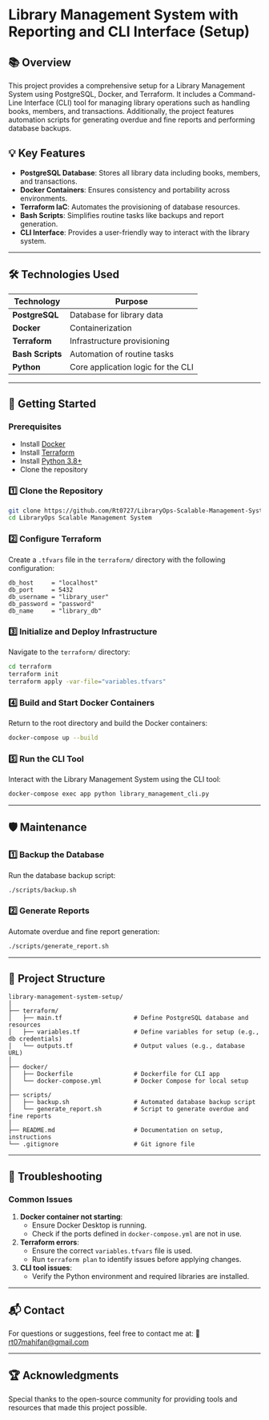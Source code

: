 # Library Management System with Reporting and CLI Interface (Setup)

## 📚 Overview
This project provides a comprehensive setup for a Library Management System using PostgreSQL, Docker, and Terraform. It includes a Command-Line Interface (CLI) tool for managing library operations such as handling books, members, and transactions. Additionally, the project features automation scripts for generating overdue and fine reports and performing database backups.

## 💡 Key Features
- **PostgreSQL Database**: Stores all library data including books, members, and transactions.
- **Docker Containers**: Ensures consistency and portability across environments.
- **Terraform IaC**: Automates the provisioning of database resources.
- **Bash Scripts**: Simplifies routine tasks like backups and report generation.
- **CLI Interface**: Provides a user-friendly way to interact with the library system.

---

## 🛠️ Technologies Used

| Technology        | Purpose                               |
|-------------------|---------------------------------------|
| **PostgreSQL**    | Database for library data            |
| **Docker**        | Containerization                     |
| **Terraform**     | Infrastructure provisioning          |
| **Bash Scripts**  | Automation of routine tasks          |
| **Python**        | Core application logic for the CLI   |

---

## 🚀 Getting Started

### Prerequisites
- Install [Docker](https://www.docker.com/get-started)
- Install [Terraform](https://developer.hashicorp.com/terraform/downloads)
- Install [Python 3.8+](https://www.python.org/downloads/)
- Clone the repository

### 1️⃣ Clone the Repository
```bash
git clone https://github.com/Rt0727/LibraryOps-Scalable-Management-System.git
cd LibraryOps Scalable Management System
```

### 2️⃣ Configure Terraform
Create a `.tfvars` file in the `terraform/` directory with the following configuration:
```hcl
db_host     = "localhost"
db_port     = 5432
db_username = "library_user"
db_password = "password"
db_name     = "library_db"
```

### 3️⃣ Initialize and Deploy Infrastructure
Navigate to the `terraform/` directory:
```bash
cd terraform
terraform init
terraform apply -var-file="variables.tfvars"
```

### 4️⃣ Build and Start Docker Containers
Return to the root directory and build the Docker containers:
```bash
docker-compose up --build
```

### 5️⃣ Run the CLI Tool
Interact with the Library Management System using the CLI tool:
```bash
docker-compose exec app python library_management_cli.py
```

---

## 🛡️ Maintenance

### 1️⃣ Backup the Database
Run the database backup script:
```bash
./scripts/backup.sh
```

### 2️⃣ Generate Reports
Automate overdue and fine report generation:
```bash
./scripts/generate_report.sh
```

---

## 📝 Project Structure
```
library-management-system-setup/
│
├── terraform/
│   ├── main.tf                    # Define PostgreSQL database and resources
│   ├── variables.tf               # Define variables for setup (e.g., db credentials)
│   └── outputs.tf                 # Output values (e.g., database URL)
│
├── docker/
│   ├── Dockerfile                 # Dockerfile for CLI app
│   └── docker-compose.yml         # Docker Compose for local setup
│
├── scripts/
│   ├── backup.sh                  # Automated database backup script
│   └── generate_report.sh         # Script to generate overdue and fine reports
│
├── README.md                      # Documentation on setup, instructions
└── .gitignore                     # Git ignore file
```

---

## 🔧 Troubleshooting

### Common Issues
1. **Docker container not starting**:
   - Ensure Docker Desktop is running.
   - Check if the ports defined in `docker-compose.yml` are not in use.
2. **Terraform errors**:
   - Ensure the correct `variables.tfvars` file is used.
   - Run `terraform plan` to identify issues before applying changes.
3. **CLI tool issues**:
   - Verify the Python environment and required libraries are installed.

---

## 📬 Contact
For questions or suggestions, feel free to contact me at:
📧 [rt07mahifan@gmail.com](mailto:rt07mahifan@gmail.com)

---

## 🏆 Acknowledgments
Special thanks to the open-source community for providing tools and resources that made this project possible.
